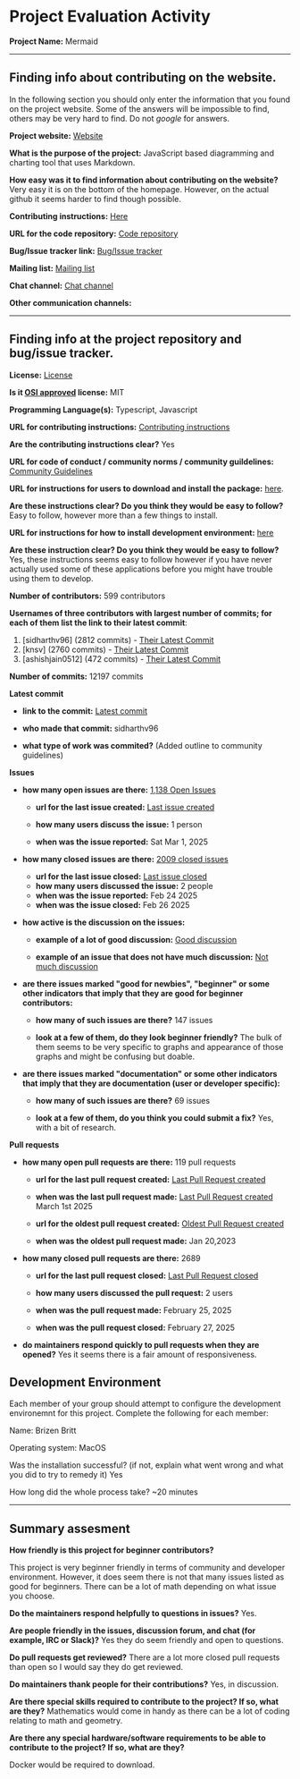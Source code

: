 # Project Evaluation Activity



__Project Name:__  Mermaid


---

## Finding info about contributing on the website.

In the following section you should only enter the information that you
found on the project website. Some of the answers will be impossible to find, others
may be very hard to find. Do not _google_ for answers.

__Project website:__ [Website](https://mermaid.js.org/)


__What is the purpose of the project:__ JavaScript based diagramming and charting tool that uses Markdown.


__How easy was it to find information about contributing on the website?__ Very easy it is on the bottom of the homepage. However, on the actual github it seems harder to find though possible.


__Contributing instructions:__ [Here](https://github.com/mermaid-js/mermaid/blob/develop/packages/mermaid/src/docs/community/contributing.md) 

__URL for the code repository:__ [Code repository](https://github.com/mermaid-js)

__Bug/Issue tracker link:__ [Bug/Issue tracker](https://github.com/mermaid-js/mermaid/blob/develop/packages/mermaid/src/docs/community/security.md)

__Mailing list:__ [Mailing list](None)

__Chat channel:__ [Chat channel](https://discord.gg/sKeNQX4Wtj)

__Other communication channels:__ 


---

## Finding info at the project repository and bug/issue tracker.

__License:__ [License](https://github.com/mermaid-js/mermaid/tree/develop?tab=MIT-1-ov-file)

__Is it [OSI approved](https://opensource.org/licenses/alphabetical) license:__ MIT

__Programming Language(s):__ Typescript, Javascript

__URL for contributing instructions:__ [Contributing instructions](https://github.com/briz123/mermaid/blob/develop/packages/mermaid/src/docs/community/contributing.md)

__Are the contributing instructions clear?__ Yes


__URL for code of conduct / community norms / community guildelines:__ [Community Guidelines](https://github.com/mermaid-js/mermaid/tree/develop?tab=coc-ov-file)

__URL for instructions for users to download and install the package:__  [here](https://github.com/briz123/mermaid/blob/develop/packages/mermaid/src/docs/community/contributing.md). 


__Are these instructions clear? Do you think they would be easy to follow?__ Easy to follow, however more than a few things to install.


__URL for instructions for how to install development environment:__ [here](https://github.com/briz123/mermaid/blob/develop/packages/mermaid/src/docs/community/contributing.md)


__Are these instruction clear? Do you think they would be easy to follow?__ Yes, these instructions seems easy to follow however if you have never actually used some of these applications before you might have trouble using them to develop.


__Number of contributors:__ 599 contributors


__Usernames of three contributors with largest number of commits; for
each of them list the link to their latest commit__:

1. [sidharthv96] (2812 commits) - [Their Latest Commit](https://github.com/mermaid-js/mermaid/commit/bc2bd3d76912e63d272d4f60b62be97d0db9a8dc)
1. [knsv] (2760 commits) - [Their Latest Commit](https://github.com/mermaid-js/mermaid/commit/7f47678862eb341183d61a5fb7bf58a9c7328d38)
1. [ashishjain0512] (472 commits) - [Their Latest Commit](https://github.com/mermaid-js/mermaid/commit/446f6a7701065eb12e024475243434eb727dc172)


__Number of commits:__ 12197 commits

__Latest commit__ 

- __link to the commit:__ [Latest commit](https://github.com/mermaid-js/mermaid/commit/bc2bd3d76912e63d272d4f60b62be97d0db9a8dc)

- __who made that commit:__ sidharthv96


- __what type of work was commited?__ (Added outline to community guidelines)


__Issues__

- __how many open issues are there:__ [1,138 Open Issues](https://github.com/mermaid-js/mermaid/issues)

    - __url for the last issue created:__ [Last issue created](https://github.com/mermaid-js/mermaid/issues/6341)

    - __how many users discuss the issue:__ 1 person
    
    - __when was the issue reported:__  Sat Mar 1, 2025
    

- __how many closed issues are there:__ [2009 closed issues](https://github.com/mermaid-js/mermaid/issues?q=is%3Aissue%20state%3Aclosed)
    - __url for the last issue closed:__ [Last issue closed](https://github.com/mermaid-js/mermaid/issues/6313)
    - __how many users discussed the issue:__ 2 people
    - __when was the issue reported:__ Feb 24 2025
    - __when was the issue closed:__ Feb 26 2025

- __how active is the discussion on the issues:__ 

    - __example of a lot of good discussion:__ [Good discussion](https://github.com/mermaid-js/mermaid/issues/2583)
    
    - __example of an issue that does not have much discussion:__ [Not much discussion](https://github.com/mermaid-js/mermaid/issues/1311)



- __are there issues marked "good for newbies", "beginner" or some other indicators that imply that they are good for beginner contributors:__ 

    - __how many of such issues are there?__ 147 issues
    
    - __look at a few of them, do they look beginner friendly?__ The bulk of them seems to be very specific to graphs and appearance of those graphs and might be confusing but doable.



- __are there issues marked "documentation" or some other indicators that imply that they are documentation (user or developer specific):__ 

    - __how many of such issues are there?__ 69 issues
    
    - __look at a few of them, do you think you could submit a fix?__ Yes, with a bit of research.



__Pull requests__

- __how many open pull requests are there:__ 119 pull requests

    - __url for the last pull request created:__ [Last Pull Request created](https://github.com/mermaid-js/mermaid/pull/6340)
    
    - __when was the last pull request made:__ [Last Pull Request created](https://github.com/mermaid-js/mermaid/pull/6340) March 1st 2025

    - __url for the oldest pull request created:__ [Oldest Pull Request created](https://github.com/mermaid-js/mermaid/pull/4019)
    
    - __when was the oldest pull request made:__ Jan 20,2023

- __how many closed pull requests are there:__ 2689

    - __url for the last pull request closed:__ [Last Pull Request closed](https://github.com/mermaid-js/mermaid/pull/6333)
    
    - __how many users discussed the pull request:__ 2 users
    
    - __when was the pull request made:__  February 25, 2025
    
    - __when was the pull request closed:__ February 27, 2025
    

- __do maintainers respond quickly to pull requests when they are opened?__ Yes it seems there is a fair amount of responsiveness.


## Development Environment 

Each member of your group should attempt to configure the development environemnt 
for this project. Complete the following for each member:

Name: Brizen Britt

Operating system: MacOS

Was the installation successful? (if not, explain what went wrong and 
what you did to try to remedy it) Yes

How long did the whole process take? ~20 minutes


---


## Summary assesment
__How friendly is this project for beginner contributors?__

This project is very beginner friendly in terms of community and developer environment. However, it does seem there is not that many issues listed as good for beginners. There can be a lot of math depending on what issue you choose.



__Do the maintainers respond helpfully to questions in issues?__ Yes.



__Are people friendly in the issues, discussion forum, and chat (for example, IRC or Slack)?__ Yes they do seem friendly and open to questions.




__Do pull requests get reviewed?__ There are a lot more closed pull requests than open so I would say they do get reviewed.



__Do maintainers thank people for their contributions?__ Yes, in discussion.



__Are there special skills required to contribute to the project? If so, what are they?__ Mathematics would come in handy as there can be a lot of coding relating to math and geometry.



__Are there any special hardware/software requirements to be able to contribute to the project? If so, what are they?__

Docker would be required to download.